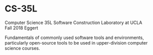 # CS-35L
Computer Science 35L Software Construction Laboratory at UCLA  
Fall 2018 
Eggert 

Fundamentals of commonly used software tools and environments, particularly open-source tools to be used in upper-division computer science courses.
